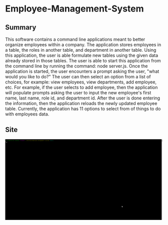 # Employee-Management-System

## Summary 
This software contains a command line applications meant to better organize employees within a company. The application stores employees in a table, the roles in another table, and department in another table. Using this application, the user is able formulate new tables using the given data already stored in those tables. The user is able to start this application from the command line by running the command: node server.js. Once the application is started, the user encounters a prompt asking the user, "what would you like to do?" The user can then select an option from a list of choices, for example: view employees, view departments, add employee, etc. For example, if the user selects to add employee, then the application will populate prompts asking the user to input the new employee's first name, last name, role id, and department id. After the user is done entering the information, then the application reloads the newly updated employee table. Currently, the application has 11 options to select from of things to do with employees data. 

## Site
![site](./assets/site.gif)

